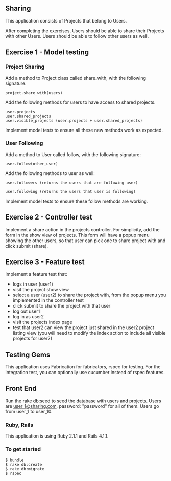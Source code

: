 ## Sharing

This application consists of Projects that belong to Users.

After completing the exercises, Users should be able to share their Projects with other Users.
Users should be able to follow other users as well.

## Exercise 1 - Model testing

### Project Sharing

Add a method to Project class called share_with, with the following signature.

```
project.share_with(users)
```

Add the following methods for users to have access to shared projects.

```
user.projects
user.shared_projects
user.visible_projects (user.projects + user.shared_projects)
```

Implement model tests to ensure all these new methods work as expected.


### User Following

Add a method to User called follow, with the following signature:

```
user.follow(other_user)
```

Add the following methods to user as well:

```
user.followers (returns the users that are following user)

user.following (returns the users that user is following)
```

Implement model tests to ensure these follow methods are working.


## Exercise 2 - Controller test
Implement a share action in the projects controller. For simplicity, add the form in the show view of projects.
This form will have a popup menu showing the other users, so that user can pick one to share project with and click submit (share).

## Exercise 3 - Feature test
Implement a feature test that:

* logs in user (user1)
* visit the project show view
* select a user (user2) to share the project with, from the popup menu you implemented in the controller test
* click submit to share the project with that user
* log out user1
* log in as user2
* visit the projects index page
* test that user2 can view the project just shared in the user2 project listing view (you will need to modify the index action to include all visible projects for user2)

## Testing Gems
This application uses Fabrication for fabricators, rspec for testing. For the integration test, you can optionally
use cucumber instead of rspec features.

## Front End
Run the rake db:seed to seed the database with users and projects.
Users are user_1@sharing.com, password: "password" for all of them.
Users go from user_1 to user_10.

### Ruby, Rails
This application is using Ruby 2.1.1 and Rails 4.1.1.

### To get started
```
$ bundle
$ rake db:create
$ rake db:migrate
$ rspec
```





